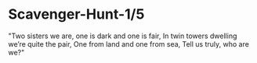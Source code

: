 # Scavenger-Hunt-1/5

"Two sisters we are, one is dark and one is fair,
In twin towers dwelling we’re quite the pair,
One from land and one from sea,
Tell us truly, who are we?"
